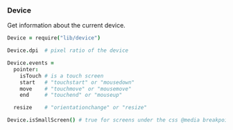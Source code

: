 ### Device

Get information about the current device.

```coffee
Device = require("lib/device")
```

```coffee
Device.dpi  # pixel ratio of the device

Device.events =
  pointer:
    isTouch # is a touch screen
    start   # "touchstart" or "mousedown"
    move    # "touchmove" or "mousemove"
    end     # "touchend" or "mouseup"

  resize    # "orientationchange" or "resize"

Device.isSmallScreen() # true for screens under the css @media breakpoint
```
